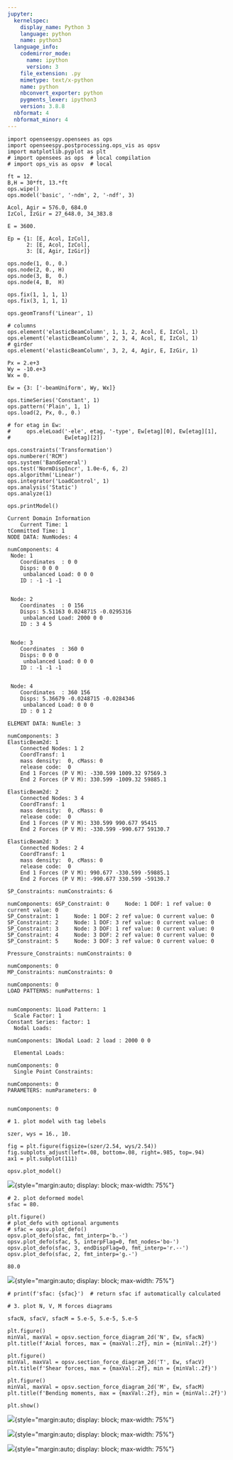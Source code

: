 ```yaml
---
jupyter:
  kernelspec:
    display_name: Python 3
    language: python
    name: python3
  language_info:
    codemirror_mode:
      name: ipython
      version: 3
    file_extension: .py
    mimetype: text/x-python
    name: python
    nbconvert_exporter: python
    pygments_lexer: ipython3
    version: 3.8.8
  nbformat: 4
  nbformat_minor: 4
---
```


``` {.python}
import openseespy.opensees as ops
import openseespy.postprocessing.ops_vis as opsv
import matplotlib.pyplot as plt
# import opensees as ops  # local compilation
# import ops_vis as opsv  # local
```

``` {.python}
ft = 12.
B,H = 30*ft, 13.*ft
ops.wipe()
ops.model('basic', '-ndm', 2, '-ndf', 3)

Acol, Agir = 576.0, 684.0
IzCol, IzGir = 27_648.0, 34_383.8

E = 3600.

Ep = {1: [E, Acol, IzCol],
      2: [E, Acol, IzCol],
      3: [E, Agir, IzGir]}

ops.node(1, 0., 0.)
ops.node(2, 0., H)
ops.node(3, B,  0.)
ops.node(4, B,  H)

ops.fix(1, 1, 1, 1)
ops.fix(3, 1, 1, 1)

ops.geomTransf('Linear', 1)

# columns
ops.element('elasticBeamColumn', 1, 1, 2, Acol, E, IzCol, 1)
ops.element('elasticBeamColumn', 2, 3, 4, Acol, E, IzCol, 1)
# girder
ops.element('elasticBeamColumn', 3, 2, 4, Agir, E, IzGir, 1)

Px = 2.e+3
Wy = -10.e+3
Wx = 0.

Ew = {3: ['-beamUniform', Wy, Wx]}

ops.timeSeries('Constant', 1)
ops.pattern('Plain', 1, 1)
ops.load(2, Px, 0., 0.)

# for etag in Ew:
#     ops.eleLoad('-ele', etag, '-type', Ew[etag][0], Ew[etag][1],
#                 Ew[etag][2])

ops.constraints('Transformation')
ops.numberer('RCM')
ops.system('BandGeneral')
ops.test('NormDispIncr', 1.0e-6, 6, 2)
ops.algorithm('Linear')
ops.integrator('LoadControl', 1)
ops.analysis('Static')
ops.analyze(1)

ops.printModel()
```

    Current Domain Information
    	Current Time: 1
    tCommitted Time: 1
    NODE DATA: NumNodes: 4

    numComponents: 4
     Node: 1
    	Coordinates  : 0 0 
    	Disps: 0 0 0 
    	 unbalanced Load: 0 0 0 
    	ID : -1 -1 -1 


     Node: 2
    	Coordinates  : 0 156 
    	Disps: 5.51163 0.0248715 -0.0295316 
    	 unbalanced Load: 2000 0 0 
    	ID : 3 4 5 


     Node: 3
    	Coordinates  : 360 0 
    	Disps: 0 0 0 
    	 unbalanced Load: 0 0 0 
    	ID : -1 -1 -1 


     Node: 4
    	Coordinates  : 360 156 
    	Disps: 5.36679 -0.0248715 -0.0284346 
    	 unbalanced Load: 0 0 0 
    	ID : 0 1 2 

    ELEMENT DATA: NumEle: 3

    numComponents: 3
    ElasticBeam2d: 1
    	Connected Nodes: 1 2 
    	CoordTransf: 1
    	mass density:  0, cMass: 0
    	release code:  0
    	End 1 Forces (P V M): -330.599 1009.32 97569.3
    	End 2 Forces (P V M): 330.599 -1009.32 59885.1

    ElasticBeam2d: 2
    	Connected Nodes: 3 4 
    	CoordTransf: 1
    	mass density:  0, cMass: 0
    	release code:  0
    	End 1 Forces (P V M): 330.599 990.677 95415
    	End 2 Forces (P V M): -330.599 -990.677 59130.7

    ElasticBeam2d: 3
    	Connected Nodes: 2 4 
    	CoordTransf: 1
    	mass density:  0, cMass: 0
    	release code:  0
    	End 1 Forces (P V M): 990.677 -330.599 -59885.1
    	End 2 Forces (P V M): -990.677 330.599 -59130.7

    SP_Constraints: numConstraints: 6

    numComponents: 6SP_Constraint: 0	 Node: 1 DOF: 1 ref value: 0 current value: 0
    SP_Constraint: 1	 Node: 1 DOF: 2 ref value: 0 current value: 0
    SP_Constraint: 2	 Node: 1 DOF: 3 ref value: 0 current value: 0
    SP_Constraint: 3	 Node: 3 DOF: 1 ref value: 0 current value: 0
    SP_Constraint: 4	 Node: 3 DOF: 2 ref value: 0 current value: 0
    SP_Constraint: 5	 Node: 3 DOF: 3 ref value: 0 current value: 0

    Pressure_Constraints: numConstraints: 0

    numComponents: 0
    MP_Constraints: numConstraints: 0

    numComponents: 0
    LOAD PATTERNS: numPatterns: 1


    numComponents: 1Load Pattern: 1
      Scale Factor: 1
    Constant Series: factor: 1
      Nodal Loads: 

    numComponents: 1Nodal Load: 2 load : 2000 0 0 

      Elemental Loads: 

    numComponents: 0
      Single Point Constraints: 

    numComponents: 0
    PARAMETERS: numParameters: 0


    numComponents: 0

``` {.python}
# 1. plot model with tag lebels

szer, wys = 16., 10.

fig = plt.figure(figsize=(szer/2.54, wys/2.54))
fig.subplots_adjust(left=.08, bottom=.08, right=.985, top=.94)
ax1 = plt.subplot(111)

opsv.plot_model()
```

![](img/aec9b6f37ffad146ff8f0a25f72dd81bc9b05af2.png){style="margin:auto; display: block; max-width: 75%"}

``` {.python}
# 2. plot deformed model
sfac = 80.

plt.figure()
# plot_defo with optional arguments
# sfac = opsv.plot_defo()
opsv.plot_defo(sfac, fmt_interp='b.-')
opsv.plot_defo(sfac, 5, interpFlag=0, fmt_nodes='bo-')
opsv.plot_defo(sfac, 3, endDispFlag=0, fmt_interp='r.--')
opsv.plot_defo(sfac, 2, fmt_interp='g.-')
```

    80.0

![](img/a9f1561143cbad1d83d13297095501979c55cdd3.png){style="margin:auto; display: block; max-width: 75%"}

``` {.python}
# print(f'sfac: {sfac}')  # return sfac if automatically calculated

# 3. plot N, V, M forces diagrams

sfacN, sfacV, sfacM = 5.e-5, 5.e-5, 5.e-5

plt.figure()
minVal, maxVal = opsv.section_force_diagram_2d('N', Ew, sfacN)
plt.title(f'Axial forces, max = {maxVal:.2f}, min = {minVal:.2f}')

plt.figure()
minVal, maxVal = opsv.section_force_diagram_2d('T', Ew, sfacV)
plt.title(f'Shear forces, max = {maxVal:.2f}, min = {minVal:.2f}')

plt.figure()
minVal, maxVal = opsv.section_force_diagram_2d('M', Ew, sfacM)
plt.title(f'Bending moments, max = {maxVal:.2f}, min = {minVal:.2f}')

plt.show()
```

![](img/aef785b7ec0ef1b7e8bfa983167638ace3ef0912.png){style="margin:auto; display: block; max-width: 75%"}

![](img/96ea0ca70972227f95ba05869a4be7e6461ca172.png){style="margin:auto; display: block; max-width: 75%"}

![](img/32a584377c33b0b29f6266fec9f74e0fdde4d658.png){style="margin:auto; display: block; max-width: 75%"}

``` {.python}
```
